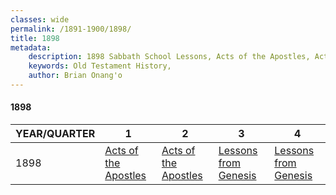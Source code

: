 ```yaml
---
classes: wide
permalink: /1891-1900/1898/
title: 1898
metadata:
    description: 1898 Sabbath School Lessons, Acts of the Apostles, Acts of the Apostles, Lessons from Genesis, Lessons from Genesis
    keywords: Old Testament History,
    author: Brian Onang'o
---
```


#### 1898

YEAR/QUARTER |   1  | 2| 3| 4
-------------|------------|---|--|---
1898   |  [Acts of the Apostles](/1891-1900/1898/quarter1) | [Acts of the Apostles](/1891-1900/1898/quarter2) | [Lessons from Genesis](/1891-1900/1898/quarter3) | [Lessons from Genesis](/1891-1900/1898/quarter4) |
 